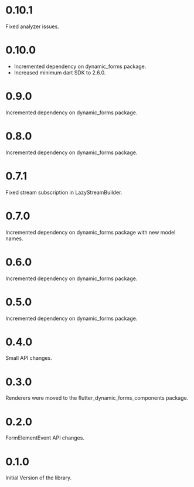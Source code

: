 # 0.10.1

Fixed analyzer issues.

# 0.10.0

* Incremented dependency on dynamic_forms package.
* Increased minimum dart SDK to 2.6.0.

# 0.9.0

Incremented dependency on dynamic_forms package.

# 0.8.0

Incremented dependency on dynamic_forms package.

# 0.7.1

Fixed stream subscription in LazyStreamBuilder.

# 0.7.0

Incremented dependency on dynamic_forms package with new model names.

# 0.6.0

Incremented dependency on dynamic_forms package.

# 0.5.0

Incremented dependency on dynamic_forms package.

# 0.4.0

Small API changes.

# 0.3.0

Renderers were moved to the flutter_dynamic_forms_components package.

# 0.2.0

FormElementEvent API changes.

# 0.1.0

Initial Version of the library.